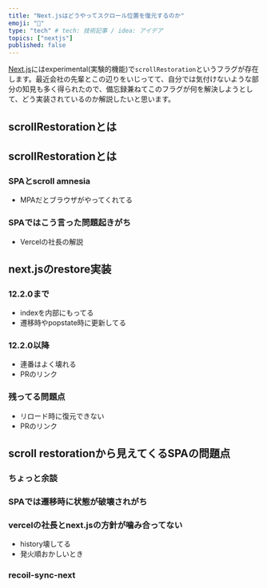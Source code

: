 ```yaml
---
title: "Next.jsはどうやってスクロール位置を復元するのか"
emoji: "📜"
type: "tech" # tech: 技術記事 / idea: アイデア
topics: ["nextjs"]
published: false
---
```


[Next.js](https://nextjs.org/)にはexperimental(実験的機能)で`scrollRestoration`というフラグが存在します。最近会社の先輩とこの辺りをいじってて、自分では気付けないような部分の知見も多く得られたので、備忘録兼ねてこのフラグが何を解決しようとして、どう実装されているのか解説したいと思います。

## scrollRestorationとは

## scrollRestorationとは

### SPAとscroll amnesia
- MPAだとブラウザがやってくれてる

### SPAではこう言った問題起きがち

- Vercelの社長の解説

## next.jsのrestore実装

### 12.2.0まで

- indexを内部にもってる
- 遷移時やpopstate時に更新してる

### 12.2.0以降

- 連番はよく壊れる
- PRのリンク

### 残ってる問題点

- リロード時に復元できない
- PRのリンク

## scroll restorationから見えてくるSPAの問題点

### ちょっと余談

### SPAでは遷移時に状態が破壊されがち

### vercelの社長とnext.jsの方針が噛み合ってない

- history壊してる
- 発火順おかしいとき

### recoil-sync-next
